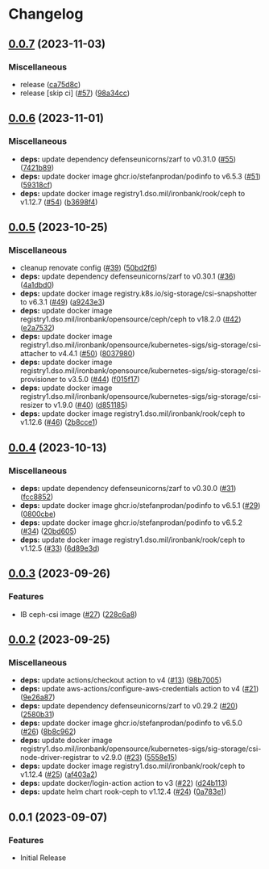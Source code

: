 # Changelog

## [0.0.7](https://github.com/defenseunicorns/uds-capability-rook-ceph/compare/v0.0.6...v0.0.7) (2023-11-03)


### Miscellaneous

* release ([ca75d8c](https://github.com/defenseunicorns/uds-capability-rook-ceph/commit/ca75d8c1336fe0e33f8f004c80f0883a74a64b58))
* release [skip ci] ([#57](https://github.com/defenseunicorns/uds-capability-rook-ceph/issues/57)) ([98a34cc](https://github.com/defenseunicorns/uds-capability-rook-ceph/commit/98a34cc8d64b06c9721d70afa6fe34c24af30391))

## [0.0.6](https://github.com/defenseunicorns/uds-capability-rook-ceph/compare/v0.0.5...v0.0.6) (2023-11-01)


### Miscellaneous

* **deps:** update dependency defenseunicorns/zarf to v0.31.0 ([#55](https://github.com/defenseunicorns/uds-capability-rook-ceph/issues/55)) ([7421b89](https://github.com/defenseunicorns/uds-capability-rook-ceph/commit/7421b898b77df3990f00ab729f2a1c1a46e79360))
* **deps:** update docker image ghcr.io/stefanprodan/podinfo to v6.5.3 ([#51](https://github.com/defenseunicorns/uds-capability-rook-ceph/issues/51)) ([59318cf](https://github.com/defenseunicorns/uds-capability-rook-ceph/commit/59318cf1904d6cbf542612d1559b4d92130298be))
* **deps:** update docker image registry1.dso.mil/ironbank/rook/ceph to v1.12.7 ([#54](https://github.com/defenseunicorns/uds-capability-rook-ceph/issues/54)) ([b3698f4](https://github.com/defenseunicorns/uds-capability-rook-ceph/commit/b3698f419c860068a384e0a7b2b536b77de3e7f1))

## [0.0.5](https://github.com/defenseunicorns/uds-capability-rook-ceph/compare/v0.0.4...v0.0.5) (2023-10-25)


### Miscellaneous

* cleanup renovate config ([#39](https://github.com/defenseunicorns/uds-capability-rook-ceph/issues/39)) ([50bd2f6](https://github.com/defenseunicorns/uds-capability-rook-ceph/commit/50bd2f63062b0b44ea7f19432eb8d0891377b7c1))
* **deps:** update dependency defenseunicorns/zarf to v0.30.1 ([#36](https://github.com/defenseunicorns/uds-capability-rook-ceph/issues/36)) ([4a1dbd0](https://github.com/defenseunicorns/uds-capability-rook-ceph/commit/4a1dbd06dc3c86a14d0292f0d94d85ace3738515))
* **deps:** update docker image registry.k8s.io/sig-storage/csi-snapshotter to v6.3.1 ([#49](https://github.com/defenseunicorns/uds-capability-rook-ceph/issues/49)) ([a9243e3](https://github.com/defenseunicorns/uds-capability-rook-ceph/commit/a9243e3ae5ba47286f9f4099f9c2bc984e97d0ea))
* **deps:** update docker image registry1.dso.mil/ironbank/opensource/ceph/ceph to v18.2.0 ([#42](https://github.com/defenseunicorns/uds-capability-rook-ceph/issues/42)) ([e2a7532](https://github.com/defenseunicorns/uds-capability-rook-ceph/commit/e2a7532ba41d540c568dcd727a0403c2497be3d4))
* **deps:** update docker image registry1.dso.mil/ironbank/opensource/kubernetes-sigs/sig-storage/csi-attacher to v4.4.1 ([#50](https://github.com/defenseunicorns/uds-capability-rook-ceph/issues/50)) ([8037980](https://github.com/defenseunicorns/uds-capability-rook-ceph/commit/80379807a7dad4240ad132ef8b8791cc2a063e0b))
* **deps:** update docker image registry1.dso.mil/ironbank/opensource/kubernetes-sigs/sig-storage/csi-provisioner to v3.5.0 ([#44](https://github.com/defenseunicorns/uds-capability-rook-ceph/issues/44)) ([f015f17](https://github.com/defenseunicorns/uds-capability-rook-ceph/commit/f015f17616ac4fb7ae93059dd4c083aea8b0dce3))
* **deps:** update docker image registry1.dso.mil/ironbank/opensource/kubernetes-sigs/sig-storage/csi-resizer to v1.9.0 ([#40](https://github.com/defenseunicorns/uds-capability-rook-ceph/issues/40)) ([d851185](https://github.com/defenseunicorns/uds-capability-rook-ceph/commit/d8511852d4b168dd6a4e1e1b722def3f37dd6b43))
* **deps:** update docker image registry1.dso.mil/ironbank/rook/ceph to v1.12.6 ([#46](https://github.com/defenseunicorns/uds-capability-rook-ceph/issues/46)) ([2b8cce1](https://github.com/defenseunicorns/uds-capability-rook-ceph/commit/2b8cce12607ddbcb9e563286924de66850fc558b))

## [0.0.4](https://github.com/defenseunicorns/uds-package-rook-ceph/compare/v0.0.3...v0.0.4) (2023-10-13)


### Miscellaneous

* **deps:** update dependency defenseunicorns/zarf to v0.30.0 ([#31](https://github.com/defenseunicorns/uds-package-rook-ceph/issues/31)) ([fcc8852](https://github.com/defenseunicorns/uds-package-rook-ceph/commit/fcc88527fc5925c1ab31b33586a5979494ff6816))
* **deps:** update docker image ghcr.io/stefanprodan/podinfo to v6.5.1 ([#29](https://github.com/defenseunicorns/uds-package-rook-ceph/issues/29)) ([0800cbe](https://github.com/defenseunicorns/uds-package-rook-ceph/commit/0800cbe267fccde90e806a891a45fa9022a315e0))
* **deps:** update docker image ghcr.io/stefanprodan/podinfo to v6.5.2 ([#34](https://github.com/defenseunicorns/uds-package-rook-ceph/issues/34)) ([20bd605](https://github.com/defenseunicorns/uds-package-rook-ceph/commit/20bd60571b9f798366f1b50b17e3081a63a4808d))
* **deps:** update docker image registry1.dso.mil/ironbank/rook/ceph to v1.12.5 ([#33](https://github.com/defenseunicorns/uds-package-rook-ceph/issues/33)) ([6d89e3d](https://github.com/defenseunicorns/uds-package-rook-ceph/commit/6d89e3d9500e6d418979348f948889a004c4e068))

## [0.0.3](https://github.com/defenseunicorns/uds-package-rook-ceph/compare/v0.0.2...v0.0.3) (2023-09-26)


### Features

* IB ceph-csi image ([#27](https://github.com/defenseunicorns/uds-package-rook-ceph/issues/27)) ([228c6a8](https://github.com/defenseunicorns/uds-package-rook-ceph/commit/228c6a81b5c91d7145f6fd6db457312913f5a007))

## [0.0.2](https://github.com/defenseunicorns/uds-package-rook-ceph/compare/v0.0.1...v0.0.2) (2023-09-25)


### Miscellaneous

* **deps:** update actions/checkout action to v4 ([#13](https://github.com/defenseunicorns/uds-package-rook-ceph/issues/13)) ([98b7005](https://github.com/defenseunicorns/uds-package-rook-ceph/commit/98b70050f656336c72e5b97085cd6f2935d2788c))
* **deps:** update aws-actions/configure-aws-credentials action to v4 ([#21](https://github.com/defenseunicorns/uds-package-rook-ceph/issues/21)) ([9e26a87](https://github.com/defenseunicorns/uds-package-rook-ceph/commit/9e26a872ef3b6322eb1a53700955cf9e1ba87f6d))
* **deps:** update dependency defenseunicorns/zarf to v0.29.2 ([#20](https://github.com/defenseunicorns/uds-package-rook-ceph/issues/20)) ([2580b31](https://github.com/defenseunicorns/uds-package-rook-ceph/commit/2580b31f6715ffe79e55160b9323a304aff8cc9d))
* **deps:** update docker image ghcr.io/stefanprodan/podinfo to v6.5.0 ([#26](https://github.com/defenseunicorns/uds-package-rook-ceph/issues/26)) ([8b8c962](https://github.com/defenseunicorns/uds-package-rook-ceph/commit/8b8c96262412ff5b3d1b9039a64034d3eda164ee))
* **deps:** update docker image registry1.dso.mil/ironbank/opensource/kubernetes-sigs/sig-storage/csi-node-driver-registrar to v2.9.0 ([#23](https://github.com/defenseunicorns/uds-package-rook-ceph/issues/23)) ([5558e15](https://github.com/defenseunicorns/uds-package-rook-ceph/commit/5558e151132f126717776e34048e98f54e8c725b))
* **deps:** update docker image registry1.dso.mil/ironbank/rook/ceph to v1.12.4 ([#25](https://github.com/defenseunicorns/uds-package-rook-ceph/issues/25)) ([af403a2](https://github.com/defenseunicorns/uds-package-rook-ceph/commit/af403a2ee40d4f69c91f6b278e233b384ac1a7f0))
* **deps:** update docker/login-action action to v3 ([#22](https://github.com/defenseunicorns/uds-package-rook-ceph/issues/22)) ([d24b113](https://github.com/defenseunicorns/uds-package-rook-ceph/commit/d24b11360727df5a408fae00f525126249e134f6))
* **deps:** update helm chart rook-ceph to v1.12.4 ([#24](https://github.com/defenseunicorns/uds-package-rook-ceph/issues/24)) ([0a783e1](https://github.com/defenseunicorns/uds-package-rook-ceph/commit/0a783e1cf104e76fceb4932fdb195032f0d3254e))

## 0.0.1 (2023-09-07)

### Features

* Initial Release
